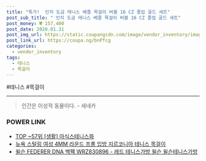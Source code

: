 ```yaml
--- 
title: "특가!  인치 도금 테니스 베즐 목걸이 버블 16 CZ 졸업 골드 세트" 
post_sub_title: " 인치 도금 테니스 베즐 목걸이 버블 16 CZ 졸업 골드 세트" 
post_money: ₩ 157,400 
post_date: 2020.01.31 
post_img_url: https://static.coupangcdn.com/image/vendor_inventory/images/2019/03/06/11/0/68c048cc-1e45-41c8-be72-db7daac4a132.jpg 
post_link_url: https://coupa.ng/bnPfcg 
categories: 
  - vendor_inventory 
tags: 
  - 테니스 
  - 목걸이 
--- 
```

  #테니스 #목걸이 
<hr> 

> 인간은 이성적 동물이다. - 세네카 


### POWER LINK

* <a href="https://blog.naver.com/an0733/221790905534" target="_blank"> TOP ~57위 [생활] 아식스테니스화</a>
* <a href="https://blog.naver.com/fasyy4321/221790956132" target="_blank">뉴욕 스털링 여성 4MM 라운드 프롱 입방 지르코니아 테니스 목걸이</a>
* <a href="https://blog.naver.com/fasyy4321/221785129636" target="_blank">윌슨 FEDERER DNA 백팩 WRZ830896 - 레드 테니스가방 윌슨 윌슨테니스가방 </a>
